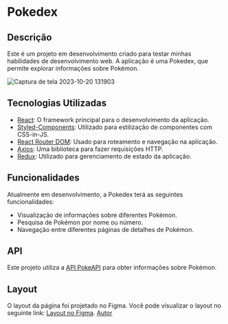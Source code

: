 
# Pokedex
## Descrição
Este é um projeto em desenvolvimento criado para testar minhas habilidades de desenvolvimento web. A aplicação é uma Pokedex, que permite explorar informações sobre Pokémon.

![Captura de tela 2023-10-20 131903](https://github.com/MariaSilv255/pokedex/assets/62973195/0edbec30-fe8e-4f75-912d-adb819c2b221)

## Tecnologias Utilizadas
- [React](https://reactjs.org/): O framework principal para o desenvolvimento da aplicação.
- [Styled-Components](https://styled-components.com/): Utilizado para estilização de componentes com CSS-in-JS.
- [React Router DOM](https://reactrouter.com/): Usado para roteamento e navegação na aplicação.
- [Axios](https://axios-http.com/): Uma biblioteca para fazer requisições HTTP.
- [Redux](https://redux.js.org/): Utilizado para gerenciamento de estado da aplicação.

## Funcionalidades
Atualmente em desenvolvimento, a Pokedex terá as seguintes funcionalidades:
- Visualização de informações sobre diferentes Pokémon.
- Pesquisa de Pokémon por nome ou número.
- Navegação entre diferentes páginas de detalhes de Pokémon.

 ## API
Este projeto utiliza a [API PokeAPI](https://pokeapi.co/) para obter informações sobre Pokémon.

## Layout
O layout da página foi projetado no Figma. Você pode visualizar o layout no seguinte link: [Layout no Figma](https://www.figma.com/file/THLxZSlOoUYMZrjFg0Kl1M/Pok%C3%A9dex?type=design&node-id=218-4649&mode=design&t=ak0LwbwXkrzst2Qj-0). [Autor](https://farias.design/)
